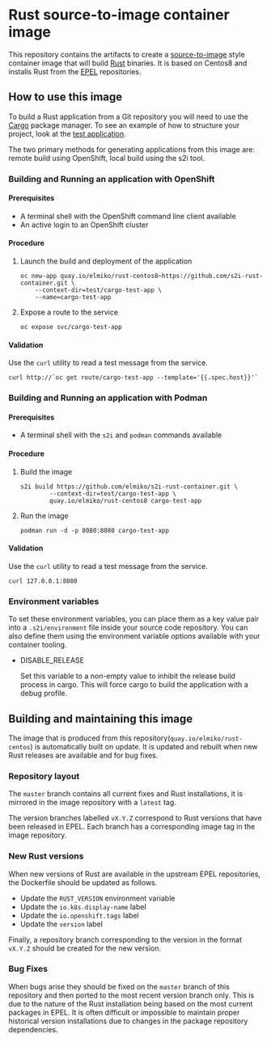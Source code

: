 # Rust source-to-image container image

This repository contains the artifacts to create a
[source-to-image](https://github.com/openshift/source-to-image) style
container image that will build [Rust](https://www.rust-lang.org/) binaries.
It is based on Centos8 and installs Rust from the
[EPEL](https://fedoraproject.org/wiki/EPEL) repositories.

## How to use this image

To build a Rust application from a Git repository you will need to use
the [Cargo](https://doc.rust-lang.org/cargo/index.html) package manager. To
see an example of how to structure your project, look at the
[test application](test/cargo-test-app).

The two primary methods for generating applications from this image are:
remote build using OpenShift, local build using the s2i tool.

### Building and Running an application with OpenShift

#### Prerequisites

* A terminal shell with the OpenShift command line client available
* An active login to an OpenShift cluster

#### Procedure

1. Launch the build and deployment of the application
   ```
   oc new-app quay.io/elmiko/rust-centos8~https://github.com/s2i-rust-container.git \
       --context-dir=test/cargo-test-app \
       --name=cargo-test-app
   ```
1. Expose a route to the service
   ```
   oc expose svc/cargo-test-app
   ```

#### Validation

Use the `curl` utility to read a test message from the service.

```
curl http://`oc get route/cargo-test-app --template='{{.spec.host}}'`
```

### Building and Running an application with Podman

#### Prerequisites

* A terminal shell with the `s2i` and `podman` commands available

#### Procedure

1. Build the image
   ```
   s2i build https://github.com/elmiko/s2i-rust-container.git \
           --context-dir=test/cargo-test-app \
           quay.io/elmiko/rust-centos8 cargo-test-app
   ```
1. Run the image
   ```
   podman run -d -p 8080:8080 cargo-test-app
   ```

#### Validation

Use the `curl` utility to read a test message from the service.

```
curl 127.0.0.1:8080
```

### Environment variables

To set these environment variables, you can place them as a key value pair
into a `.s2i/environment` file inside your source code repository. You can
also define them using the environment variable options available with your
container tooling.

* DISABLE_RELEASE

  Set this variable to a non-empty value to inhibit the release build process
  in cargo. This will force cargo to build the application with a debug
  profile.


## Building and maintaining this image

The image that is produced from this repository(`quay.io/elmiko/rust-centos`)
is automatically built on update. It is updated and rebuilt when new Rust
releases are available and for bug fixes.

### Repository layout

The `master` branch contains all current fixes and Rust installations, it is
mirrored in the image repository with a `latest` tag.

The version branches labelled `vX.Y.Z` correspond to Rust versions that have
been released in EPEL. Each branch has a corresponding image tag in the
image repository.

### New Rust versions

When new versions of Rust are available in the upstream EPEL repositories, the
Dockerfile should be updated as follows.

* Update the `RUST_VERSION` environment variable
* Update the `io.k8s.display-name` label
* Update the `io.openshift.tags` label
* Update the `version` label

Finally, a repository branch corresponding to the version in the format
`vX.Y.Z` should be created for the new version.

### Bug Fixes

When bugs arise they should be fixed on the `master` branch of this repository
and then ported to the most recent version branch only. This is due to the
nature of the Rust installation being based on the most current packages in
EPEL. It is often difficult or impossible to maintain proper historical version
installations due to changes in the package repository dependencies.

